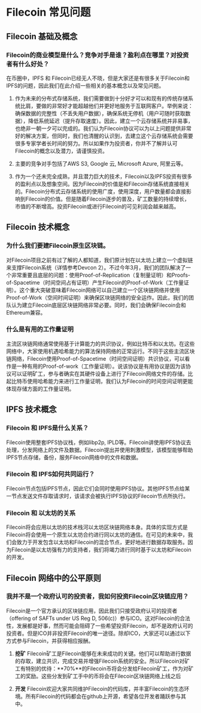 # Filecoin 常见问题

## Filecoin 基础及概念

### Filecoin的商业模型是什么？竞争对手是谁？盈利点在哪里？对投资者有什么好处？

在币圈中，IPFS 和 Filecoin已经无人不晓，但是大家还是有很多关于Filecoin和IPFS的问题，因此我们在此介绍一些相关的基本概念以及常见问题。

1. 作为未来的分布式存储系统，我们需要做到十分好才可以和现有的传统存储系统比肩，要做的非常好才能超越他们并更好地服务于互联网客户。举例来说：确保数据的完整性（不丢失用户数据），确保系统无停机（用户可随时获取数据），降低系统延迟（提升存取速度）。因此，建立一个云存储系统并非易事，也绝非一朝一夕可以完成的。我们认为Filecoin协议可以为以上问题提供非常好的解决方案，但同时，我们也清醒的认识到，去建立这个云存储系统会需要很多专家学者长时间的努力。所以如果作为投资者，你并不了解并认可Filecoin的概念以及潜力，请谨慎投资。

2. 主要的竞争对手包括了AWS S3, Google 云, Microsoft Azure, 阿里云等。

3. 作为一个还未完全成熟，并且潜力巨大的技术，Filecoin以及IPFS投资有很多的盈利点以及想象空间。因为Filecoin的价值是和Filecoin存储系统直接相关的。Filecoin分布式云存储系统的使用广度，使用深度，用户数量都会直接影响到Filecoin的价值。但是随着Filecoin逐步的普及，矿工数量的持续增长，市值的不断增高。投资Filecoin或进行Filecoin的可见利润会越来越高。

## Filecoin 技术概念

### 为什么我们要建Filecoin原生区块链。

对Filecoin项目之前有过了解的人都知道，我们原计划在以太坊上建立一个虚拟链来支撑Filecoin系统（详情参考Devcon 2）。不过今年3月，我们的团队解决了一个非常重要且底层的问题：使用Proof-of-Replication（复制量证明）和Proofs-of-Spacetime（时间空间占有证明）产生Filecoin的Proof-of-Work（工作量证明）。这个重大突破意味着Filecoin网络可以自己建立一个区块链网络并使用Proof-of-Work（空间时间证明）来确保区块链网络的安全运作。因此，我们的团队认为建立Filecoin底层区块链网络非常必要。同时，我们会确保Filecoin会和Ethereum兼容。

### 什么是有用的工作量证明

主流区块链网络通常使用基于计算能力的共识协议，例如比特币和以太坊。在这些网络中，大家使用机遇哈希能力的算法保持网络的正常运行。不同于这些主流区块链网络，Filecoin使用Proof-of-Spacetime（时间空间证明）共识协议，可以看作是一种有用的Proof-of-work（工作量证明）。说该协议是有用协议是因为该协议可以证明矿工，参与者确实在其硬件设备上进行了Filecoin网络文件的存储。比起比特币使用哈希能力来进行工作量证明，我们认为Filecoin的时间空间证明更能体现存储方面的工作量证明。

## IPFS 技术概念

### Filecoin 和 IPFS是什么关系？

Filecoin使用整套IPFS协议栈，例如libp2p, IPLD等。Filecoin讲使用IPFS协议去处理，分发网络上的文件及数据。Filecoin提出并使用刺激模型，该模型能够帮助IPFS节点存储，备份，服务Filecoin网络中的文件和数据。

### Filecoin 和 IPFS如何共同运行？

Filecoin节点包括IPFS节点，因此它们会同时使用IPFS协议。其他IPFS节点给某一节点发送文件存取请求时，该请求会被执行IPFS协议的Filecoin节点所执行。

### Filecoin 和 以太坊的关系

Filecoin将会应用以太坊的技术栈河以太坊区块链网络本身。具体的实现方式是Filecoin将会使用一个原生以太坊合约进行同以太坊的通信。在可见的未来中，我们会致力于开发包含以太坊和Filecoin的混合节点，更好地进行数据存取服务。因为Filecoin是以太坊强有力的支持者，我们将竭力进行同时基于以太坊和Filecoin的开发。

## Filecoin 网络中的公平原则

### 我并不是一个政府认可的投资者，我如何投资Filecoin区块链应用？

Filecoin是一个官方承认的区块链应用，因此我们只接受政府认可的投资者（offering of SAFTs under US Reg D, 506(c)）参与ICO。这对Filecoin的合法性，发展都是好事，然而可能会阻碍了一些希望投资Filecoin，却不是政府认可的投资者。但是ICO并非投资Filecoin的唯一途径。除却ICO，大家还可以通过以下方式参与Filecoin，并获得相应报酬。

1. **挖矿** Filecoin矿工是Filecoin能够在未来成功的关键。他们可以帮助进行数据的存取，建立共识，完成交易并增强Filecoin系统的安全。所以Filecoin对矿工有特别的优待：**70%**的Filecoin币将会分发给Filecoin矿工，作为对矿工的奖励。这些分发到矿工手中的币将会在Filecoin区块链网络上线之后

2. **开发** Filecoin欢迎大家共同维护Filecoin的代码库，并丰富Filecoin的生态环境。所有Filecoin的代码都会在github上开源，希望各位开发者踊跃参与其中。



